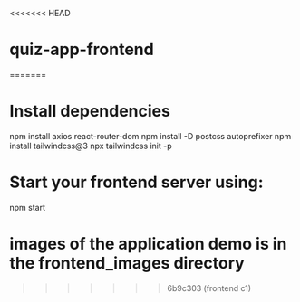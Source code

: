 <<<<<<< HEAD
# quiz-app-frontend
=======
# Install dependencies
npm install axios react-router-dom
npm install -D postcss autoprefixer
npm install tailwindcss@3
npx tailwindcss init -p

# Start your frontend server using:

npm start

# images of the application demo is in the frontend_images directory 
>>>>>>> 6b9c303 (frontend c1)
